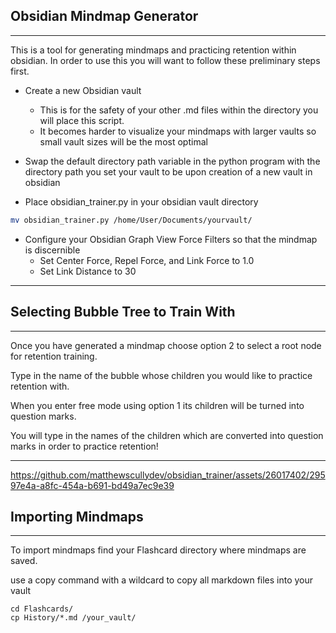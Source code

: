 ## Obsidian Mindmap Generator
---

This is a tool for generating mindmaps and practicing retention within obsidian. In order to use this you will want to follow these preliminary steps first.

* Create a new Obsidian vault
	* This is for the safety of your other .md files within the directory you will place this script.
	* It becomes harder to visualize your mindmaps with larger vaults so small vault sizes will be the most optimal

* Swap the default directory path variable in the python program with the directory path you set your vault to be upon creation of a new vault in obsidian

- Place obsidian_trainer.py in your obsidian vault directory
```bash
mv obsidian_trainer.py /home/User/Documents/yourvault/
```
- Configure your Obsidian Graph View Force Filters so that the mindmap is discernible
	- Set Center Force, Repel Force, and Link Force to 1.0
	- Set Link Distance to 30
 
---
## Selecting Bubble Tree to Train With
---

Once you have generated a mindmap choose option 2 to select a root node for retention training.

Type in the name of the bubble whose children you would like to practice retention with.


When you enter free mode using option 1 its children will be turned into question marks.

You will type in the names of the children which are converted into question marks in order to practice retention!

---

https://github.com/matthewscullydev/obsidian_trainer/assets/26017402/29597e4a-a8fc-454a-b691-bd49a7ec9e39

## Importing Mindmaps
---

To import mindmaps find your Flashcard directory where mindmaps are saved.

use a copy command with a wildcard to copy all markdown files into your vault

```
cd Flashcards/
cp History/*.md /your_vault/
```


